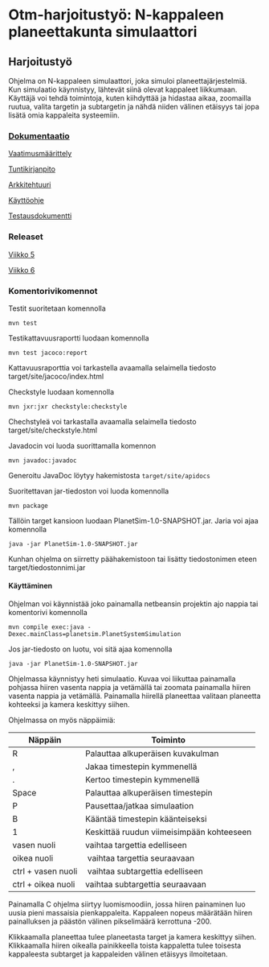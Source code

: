 # Otm-harjoitustyö: N-kappaleen planeettakunta simulaattori


## Harjoitustyö

Ohjelma on N-kappaleen simulaattori, joka simuloi planeettajärjestelmiä. Kun simulaatio käynnistyy, lähtevät siinä olevat kappaleet liikkumaan. Käyttäjä voi tehdä toimintoja, kuten kiihdyttää ja hidastaa aikaa,  zoomailla ruutua, valita targetin ja subtargetin ja nähdä niiden välinen etäisyys tai jopa lisätä omia kappaleita systeemiin. 

### [Dokumentaatio](https://github.com/anttkukk/otm-harjoitustyo/tree/master/dokumentaatio)

[Vaatimusmäärittely](https://github.com/anttkukk/otm-harjoitustyo/blob/master/dokumentaatio/vaatimusmaarittelu.md)

[Tuntikirjanpito](https://github.com/anttkukk/otm-harjoitustyo/blob/master/dokumentaatio/tyoaikakirjanpito.md)

[Arkkitehtuuri](https://github.com/anttkukk/otm-harjoitustyo/blob/master/dokumentaatio/arkkitehtuuri.md)

[Käyttöohje](https://github.com/anttkukk/otm-harjoitustyo/blob/master/dokumentaatio/kayttoohje.md)

[Testausdokumentti](https://github.com/anttkukk/otm-harjoitustyo/blob/master/dokumentaatio/testaus.md)

### Releaset

[Viikko 5](https://github.com/anttkukk/otm-harjoitustyo/releases/tag/viikko5)

[Viikko 6](https://github.com/anttkukk/otm-harjoitustyo/releases/tag/viikko6)


 ### Komentorivikomennot
 Testit suoritetaan komennolla 
 
 `mvn test`
 
 Testikattavuusraportti luodaan komennolla
 
 `mvn test jacoco:report`
 
 Kattavuusraporttia voi tarkastella avaamalla selaimella tiedosto target/site/jacoco/index.html
 
 Checkstyle luodaan komennolla 
 
 `mvn jxr:jxr checkstyle:checkstyle`
 
 Chechstyleä voi tarkastalla avaamalla selaimella tiedosto target/site/checkstyle.html

Javadocin voi luoda suorittamalla komennon 

`mvn javadoc:javadoc`

Generoitu JavaDoc löytyy hakemistosta `target/site/apidocs`

 
 Suoritettavan jar-tiedoston voi luoda komennolla 
 
 `mvn package`
 
 Tällöin target kansioon luodaan PlanetSim-1.0-SNAPSHOT.jar. Jaria voi ajaa komennolla
 
 `java -jar PlanetSim-1.0-SNAPSHOT.jar`
 
 Kunhan ohjelma on siirretty päähakemistoon tai lisätty tiedostonimen eteen target/tiedostonnimi.jar

#### Käyttäminen
Ohjelman voi käynnistää joko painamalla netbeansin projektin ajo nappia tai komentorivi komennolla

`mvn compile exec:java -Dexec.mainClass=planetsim.PlanetSystemSimulation`

Jos jar-tiedosto on luotu, voi sitä ajaa komennolla 

`java -jar PlanetSim-1.0-SNAPSHOT.jar`

Ohjelmassa käynnistyy heti simulaatio. Kuvaa voi liikuttaa painamalla pohjassa hiiren vasenta nappia ja vetämällä tai zoomata painamalla hiiren vasenta nappia ja vetämällä. Painamalla hiirellä planeettaa valitaan planeetta kohteeksi ja kamera keskittyy siihen. 

Ohjelmassa on myös näppäimiä:



| Näppäin | Toiminto |
|---------|---------|
| R | Palauttaa alkuperäisen kuvakulman |
| , | Jakaa timestepin kymmenellä |
| . | Kertoo timestepin kymmenellä |
| Space | Palauttaa alkuperäisen timestepin |
| P | Pausettaa/jatkaa simulaation |
| B | Kääntää timestepin käänteiseksi |
| 1 | Keskittää ruudun viimeisimpään kohteeseen |
| vasen nuoli | vaihtaa targettia edelliseen |
| oikea nuoli | vaihtaa targettia seuraavaan |
| ctrl + vasen nuoli | vaihtaa subtargettia edelliseen |
| ctrl + oikea nuoli | vaihtaa subtargettia seuraavaan |


Painamalla C ohjelma siirtyy luomismoodiin, jossa hiiren painaminen luo uusia pieni massaisia pienkappaleita. Kappaleen nopeus määrätään hiiren painalluksen ja päästön välinen pikselimäärä kerrottuna -200.

Klikkaamalla planeettaa tulee planeetasta target ja kamera keskittyy siihen. Klikkaamalla hiiren oikealla painikkeella toista kappaletta tulee toisesta kappaleesta subtarget ja kappaleiden välinen etäisyys ilmoitetaan.
